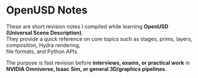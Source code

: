 # OpenUSD Notes  

These are short revision notes I compiled while learning **OpenUSD (Universal Scene Description)**.  
They provide a quick reference on core topics such as stages, prims, layers, composition, Hydra rendering,  
file formats, and Python APIs.  

The purpose is fast revision before **interviews, exams, or practical work** in  
**NVIDIA Omniverse, Isaac Sim, or general 3D/graphics pipelines**.  
